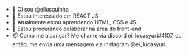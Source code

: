 - 👋 Oi sou @eilusquinha
- 👀 Estou interessado em REACT.JS
- 🌱 Atualmente estou aprendendo HTML, CSS e JS.
- 💞️ Estou procurando colaborar na área do front-end
- 📫 Como me alcançar? Me chame via discord ei_lucasyuri#4107, ou então, me envia uma mensagem via instagram @ei_lucasyuri.
